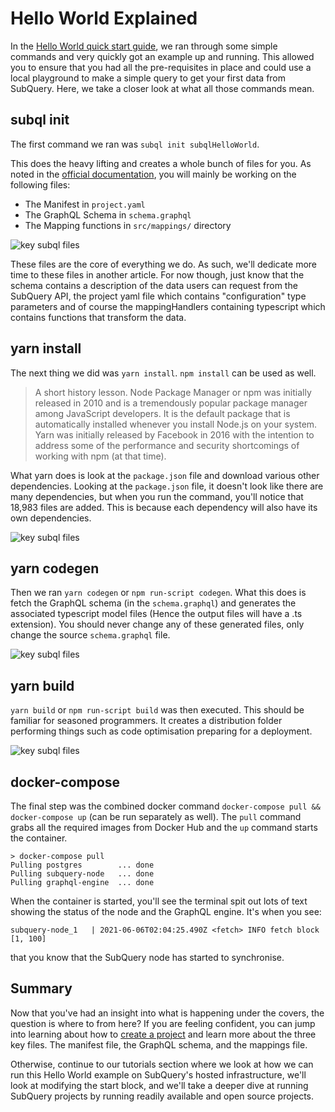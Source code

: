 # Hello World Explained

In the [Hello World quick start guide](helloworld-localhost.md), we ran through some simple commands and very quickly got an example up and running. This allowed you to ensure that you had all the pre-requisites in place and could use a local playground to make a simple query to get your first data from SubQuery. Here, we take a closer look at what all those commands mean.

## subql init

The first command we ran was `subql init subqlHelloWorld`.

This does the heavy lifting and creates a whole bunch of files for you. As noted in the [official documentation](quickstart.md#configure-and-build-the-starter-project), you will mainly be working on the following files:

- The Manifest in `project.yaml`
- The GraphQL Schema in `schema.graphql`
- The Mapping functions in `src/mappings/` directory

![key subql files](/assets/img/main_subql_files.png)

These files are the core of everything we do. As such, we'll dedicate more time to these files in another article. For now though, just know that the schema contains a description of the data users can request from the SubQuery API, the project yaml file which contains "configuration" type parameters and of course the mappingHandlers containing typescript which contains functions that transform the data.

## yarn install

The next thing we did was `yarn install`. `npm install` can be used as well.

> A short history lesson. Node Package Manager or npm was initially released in 2010 and is a tremendously popular package manager among JavaScript developers. It is the default package that is automatically installed whenever you install Node.js on your system. Yarn was initially released by Facebook in 2016 with the intention to address some of the performance and security shortcomings of working with npm (at that time).

What yarn does is look at the `package.json` file and download various other dependencies. Looking at the `package.json` file, it doesn't look like there are many dependencies, but when you run the command, you'll notice that 18,983 files are added. This is because each dependency will also have its own dependencies.

![key subql files](/assets/img/dependencies.png)

## yarn codegen

Then we ran `yarn codegen` or `npm run-script codegen`. What this does is fetch the GraphQL schema (in the `schema.graphql`) and generates the associated typescript model files (Hence the output files will have a .ts extension). You should never change any of these generated files, only change the source `schema.graphql` file.

![key subql files](/assets/img/typescript.png)

## yarn build

`yarn build` or `npm run-script build` was then executed. This should be familiar for seasoned programmers. It creates a distribution folder performing things such as code optimisation preparing for a deployment.

![key subql files](/assets/img/distribution_folder.png)

## docker-compose

The final step was the combined docker command `docker-compose pull && docker-compose up` (can be run separately as well). The `pull` command grabs all the required images from Docker Hub and the `up` command starts the container.

```shell
> docker-compose pull
Pulling postgres        ... done
Pulling subquery-node   ... done
Pulling graphql-engine  ... done
```

When the container is started, you'll see the terminal spit out lots of text showing the status of the node and the GraphQL engine. It's when you see:

```
subquery-node_1   | 2021-06-06T02:04:25.490Z <fetch> INFO fetch block [1, 100]
```

that you know that the SubQuery node has started to synchronise.

## Summary

Now that you've had an insight into what is happening under the covers, the question is where to from here? If you are feeling confident, you can jump into learning about how to [create a project](../create/introduction.md) and learn more about the three key files. The manifest file, the GraphQL schema, and the mappings file.

Otherwise, continue to our tutorials section where we look at how we can run this Hello World example on SubQuery's hosted infrastructure, we'll look at modifying the start block, and we'll take a deeper dive at running SubQuery projects by running readily available and open source projects.
